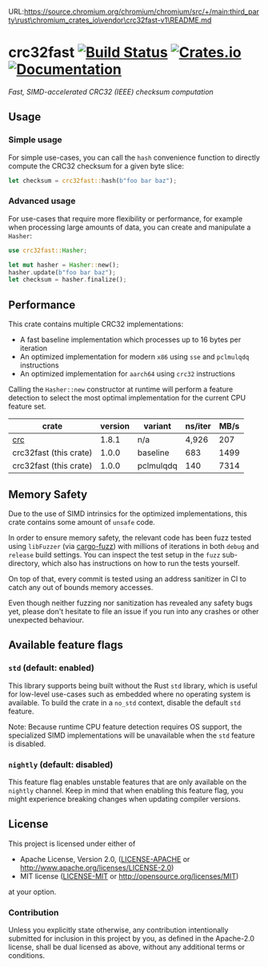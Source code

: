 URL:https://source.chromium.org/chromium/chromium/src/+/main:third_party\rust\chromium_crates_io\vendor\crc32fast-v1\README.md
# crc32fast [![Build Status][build-img]][build] [![Crates.io][crates-img]][crates] [![Documentation][docs-img]][docs]

[build-img]: https://github.com/srijs/rust-crc32fast/actions/workflows/ci.yml/badge.svg
[build]: https://github.com/srijs/rust-crc32fast/actions/workflows/ci.yml
[crates-img]: https://img.shields.io/crates/v/crc32fast.svg
[crates]: https://crates.io/crates/crc32fast
[docs-img]: https://docs.rs/crc32fast/badge.svg
[docs]: https://docs.rs/crc32fast

_Fast, SIMD-accelerated CRC32 (IEEE) checksum computation_

## Usage

### Simple usage

For simple use-cases, you can call the `hash` convenience function to
directly compute the CRC32 checksum for a given byte slice:

```rust
let checksum = crc32fast::hash(b"foo bar baz");
```

### Advanced usage

For use-cases that require more flexibility or performance, for example when
processing large amounts of data, you can create and manipulate a `Hasher`:

```rust
use crc32fast::Hasher;

let mut hasher = Hasher::new();
hasher.update(b"foo bar baz");
let checksum = hasher.finalize();
```

## Performance

This crate contains multiple CRC32 implementations:

- A fast baseline implementation which processes up to 16 bytes per iteration
- An optimized implementation for modern `x86` using `sse` and `pclmulqdq` instructions
- An optimized implementation for `aarch64` using `crc32` instructions

Calling the `Hasher::new` constructor at runtime will perform a feature detection to select the most
optimal implementation for the current CPU feature set.

| crate                               | version | variant   | ns/iter | MB/s |
| ----------------------------------- | ------- | --------- | ------- | ---- |
| [crc](https://crates.io/crates/crc) | 1.8.1   | n/a       | 4,926   | 207  |
| crc32fast (this crate)              | 1.0.0   | baseline  | 683     | 1499 |
| crc32fast (this crate)              | 1.0.0   | pclmulqdq | 140     | 7314 |

## Memory Safety

Due to the use of SIMD intrinsics for the optimized implementations, this crate contains some amount of `unsafe` code.

In order to ensure memory safety, the relevant code has been fuzz tested using `libFuzzer` (via [cargo-fuzz](https://github.com/rust-fuzz/cargo-fuzz)) with millions of iterations in both `debug` and `release` build settings. You can inspect the test setup in the `fuzz` sub-directory, which also has instructions on how to run the tests yourself.

On top of that, every commit is tested using an address sanitizer in CI to catch any out of bounds memory accesses.

Even though neither fuzzing nor sanitization has revealed any safety bugs yet, please don't hesitate to file an issue if you run into any crashes or other unexpected behaviour.

## Available feature flags

### `std` (default: enabled)

This library supports being built without the Rust `std` library, which is useful for low-level use-cases such as embedded where no operating system is available. To build the crate in a `no_std` context, disable the default `std` feature.

Note: Because runtime CPU feature detection requires OS support, the specialized SIMD implementations will be unavailable when the `std` feature is disabled.

### `nightly` (default: disabled)

This feature flag enables unstable features that are only available on the `nightly` channel. Keep in mind that when enabling this feature flag, you
might experience breaking changes when updating compiler versions.

## License

This project is licensed under either of

- Apache License, Version 2.0, ([LICENSE-APACHE](LICENSE-APACHE) or
  http://www.apache.org/licenses/LICENSE-2.0)
- MIT license ([LICENSE-MIT](LICENSE-MIT) or
  http://opensource.org/licenses/MIT)

at your option.

### Contribution

Unless you explicitly state otherwise, any contribution intentionally submitted
for inclusion in this project by you, as defined in the Apache-2.0 license,
shall be dual licensed as above, without any additional terms or conditions.
